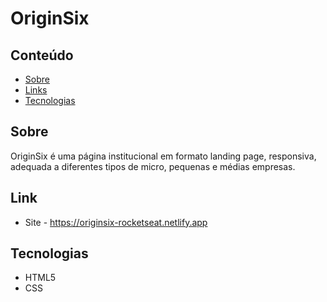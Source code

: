 # OriginSix

##  Conteúdo
- [Sobre](#sobre)
- [Links](#link)
- [Tecnologias](#tecnologias)

## Sobre
OriginSix é uma página institucional em formato landing page, responsiva, adequada a diferentes tipos de micro, pequenas e médias empresas.

## Link
- Site - https://originsix-rocketseat.netlify.app

##  Tecnologias
- HTML5
- CSS